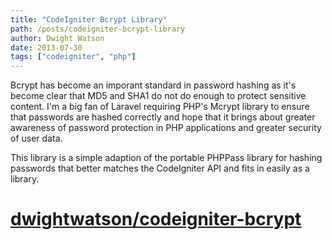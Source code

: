 ```yaml
---
title: "CodeIgniter Bcrypt Library"
path: /posts/codeigniter-bcrypt-library
author: Dwight Watson
date: 2013-07-30
tags: ["codeigniter", "php"]
---
```


Bcrypt has become an imporant standard in password hashing as it&#039;s become clear that MD5 and SHA1 do not do enough to protect sensitive content. I&#039;m a big fan of Laravel requiring PHP&#039;s Mcrypt library to ensure that passwords are hashed correctly and hope that it brings about greater awareness of password protection in PHP applications and greater security of user data.

This library is a simple adaption of the portable PHPPass library for hashing passwords that better matches the CodeIgniter API and fits in easily as a library.

# [dwightwatson/codeigniter-bcrypt](https://github.com/dwightwatson/codeigniter-bcrypt)
